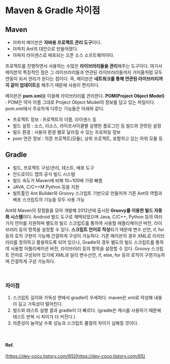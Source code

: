 # Maven & Gradle 차이점

## Maven
- 아파치 메이븐은 **자바용 프로젝트 관리 도구**이다.
- 아파치 Ant의 대안으로 만들어졌다.
- 아파치 라이센스로 배포되는 오픈 소스 소프트웨어이다.

프로젝트를 진행하면서 사용하는 수많은 **라이브러리들을 관리**해주는 도구이다. 여기서 메이븐의 특징적인 점은 그 라이브러리들과 연관된 라이브러리들까지 거미줄처럼 모두 연동이 되서 관리가 된다는 점이다. 즉, 메이븐은 **네트워크를 통해 연관된 라이브러리까지 같이 업데이트**를 해주기 때문에 사용이 편리하다.
<br>

메이븐은 **pom.xml**을 이용해 라이브러리를 관리한다.
**POM(Project Object Model)** : POM은 약자 이름 그대로 Project Object Model의 정보를 담고 있는 파일이다. pom.xml에서 주요하게 다루는 기능들은 아래와 같다.

- 프로젝트 정보 : 프로젝트의 이름, 라이센스 등
- 빌드 설정 : 소스, 리소스, 라이프사이클별 실행한 플로그인 등 빌드와 관련된 설정
- 빌드 환경 : 사용자 환경 별로 달라질 수 있는 프로파일 정보
- pom 연관 정보 : 의존 프로젝트(모듈), 상위 프로젝트, 포함하고 있는 하위 모듈 등

## Gradle

- 빌드, 프로젝트 구성/관리, 테스트, 배포 도구
- 안드로이드 앱의 공식 빌드 시스템
- 빌드 속도가 Maven에 비해 10~100배 가량 빠름
- JAVA, C/C++M Python 등을 지원
- 빌트툴인 Ant Builder와 Groovy 스크립트 기반으로 만들어져 기존 Ant의 역할과 배포 스크립트의 기능을 모두 사용 가능

Ant와 Maven의 장점들을 모아 개발해 2012년에 출시된 **Groovy를 이용한 빌드 자동화 시스템**이다. Android 빌드 도구로 채택되었으며 Java, C/C++, Python 등의 여러 가지 언어를 지원하며 별도의 빌드 스크립트를 통하여 사용할 애플리케이션 버전, 라이브러리 등의 항목을 설정할 수 있다. **스크립트 언어로 작성**되기 때문에 변수 선언, if, for 등의 로직 구현이 가능해 간결하게 구성이 가능하다.
기존 메이븐의 경우 XML로 라이브러리를 정의하고 활용하도록 되어 있으나, Gradle의 경우 별도의 빌드 스크립트를 통하여 사용할 어플리케이션 버전, 라이브러리 등의 항목을 설정할 수 있다. Groovy 스크립트 언어로 구성되어 있기에 XML과 달리 변수선언, if, else, for 등의 로직이 구현가능하며 간결하게 구성 가능하다.

<br>

### 차이점

1. 스크립트 길이와 가독성 면에서 gradle이 우세하다. maven은 xml로 작성해 내용이 길고 가독성이 떨어진다.
2. 빌드와 테스트 실행 결과 gradle이 더 빠르다. (gradle은 캐시를 사용하기 때문에 테스트 반복 시 차이가 더 커진다.)
3. 의존성이 늘어날 수록 성능과 스크립트 품질의 차이가 심해질 것이다.

<br>

#### Ref.
[https://dev-coco.tistory.com/65](https://dev-coco.tistory.com/65)
